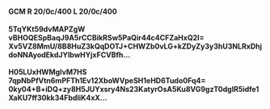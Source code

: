 #### GCM R 20/0c/400 L 20/0c/400
**5TqYKt59dvMAPZgW**<br/>**vBHOQESpBaqJ9A5rCCBikRSw5PaQir44c4CFZaHxQ2I=**<br/>**Xv5VZ8MmU/8B8HuZ3kQqDOTJ+CHWZb0vLG+kZDyZy3y3hU3NLRxDhjdoNNAyodEkdJYIbwHYjxFCVBfh...**<br/><br/>
**H05LUxHWMglvM7HS**<br/>**7qpNbPfVtn6mPFTh1Ev12XboWVpeSH1eHD6Tudo0Fq4=**<br/>**0ky04+B+iDQ+zy8H5JUYxsry4Ns23KatyrOsA5Ku8VG9gzT0dglR5idfe1XaKU7ff30kk34FbdliK4xX...**